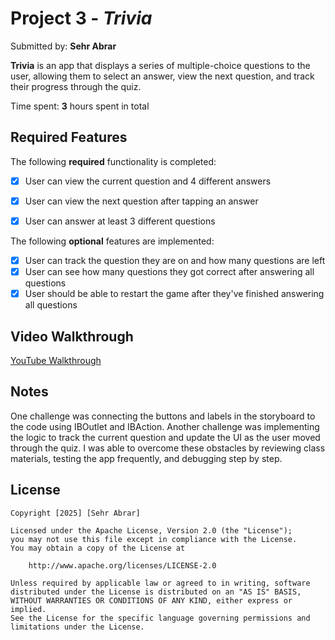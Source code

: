 # Project 3 - *Trivia*

Submitted by: **Sehr Abrar**

**Trivia** is an app that displays a series of multiple-choice questions to the user, allowing them to select an answer, view the next question, and track their progress through the quiz.

Time spent: **3** hours spent in total

## Required Features

The following **required** functionality is completed:

- [x] User can view the current question and 4 different answers
- [x] User can view the next question after tapping an answer
- [x] User can answer at least 3 different questions


The following **optional** features are implemented:

- [x] User can track the question they are on and how many questions are left
- [x] User can see how many questions they got correct after answering all questions
- [x] User should be able to restart the game after they've finished answering all questions

## Video Walkthrough

[YouTube Walkthrough](https://youtube.com/shorts/lrsOheeiHzE?feature=share)

## Notes

One challenge was connecting the buttons and labels in the storyboard to the code using IBOutlet and IBAction. Another challenge was implementing the logic to track the current question and update the UI as the user moved through the quiz. I was able to overcome these obstacles by reviewing class materials, testing the app frequently, and debugging step by step.

## License

    Copyright [2025] [Sehr Abrar]

    Licensed under the Apache License, Version 2.0 (the "License");
    you may not use this file except in compliance with the License.
    You may obtain a copy of the License at

        http://www.apache.org/licenses/LICENSE-2.0

    Unless required by applicable law or agreed to in writing, software
    distributed under the License is distributed on an "AS IS" BASIS,
    WITHOUT WARRANTIES OR CONDITIONS OF ANY KIND, either express or implied.
    See the License for the specific language governing permissions and
    limitations under the License.

